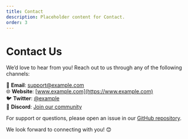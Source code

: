 ```yaml
---
title: Contact
description: Placeholder content for Contact.
order: 3
---
```


# Contact Us

We’d love to hear from you! Reach out to us through any of the following channels:

📧 **Email**: support@example.com  
🌐 **Website**: [www.example.com](https://www.example.com)  
🐦 **Twitter**: [@example](https://twitter.com/example)  
💬 **Discord**: [Join our community](https://discord.gg/example)

For support or questions, please open an issue in our [GitHub repository](https://github.com/example/repository).

We look forward to connecting with you! 😊